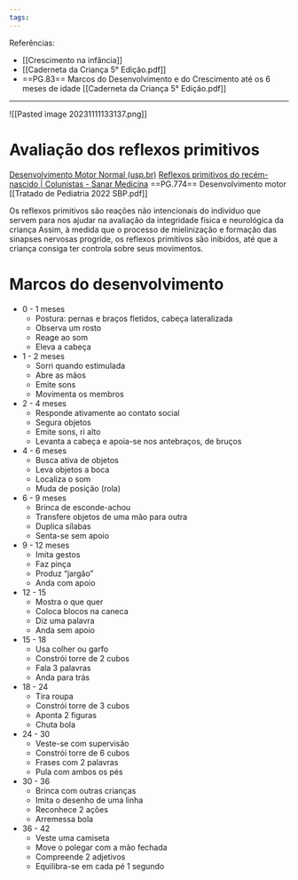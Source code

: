 ```yaml
---
tags:
---
```

Referências: 
* [[Crescimento na infância]]
* [[Caderneta da Criança 5° Edição.pdf]]
* ==PG.83== Marcos do Desenvolvimento e do Crescimento até os 6 meses de idade [[Caderneta da Criança 5° Edição.pdf]]
---

![[Pasted image 20231111133137.png]]
# Avaliação dos reflexos primitivos
[Desenvolvimento Motor Normal (usp.br)](https://edisciplinas.usp.br/pluginfile.php/355900/mod_resource/content/1/Aula%20DNM%202015.pdf)
[Reflexos primitivos do recém-nascido | Colunistas - Sanar Medicina](https://www.sanarmed.com/reflexos-primitivos-do-recem-nascido-colunistas)
==PG.774== Desenvolvimento motor [[Tratado de Pediatria 2022 SBP.pdf]]

Os reflexos primitivos são reações não intencionais do indivíduo que servem para nos ajudar na avaliação da integridade física e neurológica da criança
Assim, à medida que o processo de mielinização e formação das sinapses nervosas progride, os reflexos primitivos são inibidos, até que a criança consiga ter controla sobre seus movimentos.

# Marcos do desenvolvimento

* 0 - 1 meses 
	* Postura: pernas e braços fletidos, cabeça lateralizada
	* Observa um rosto 
	* Reage ao som
	* Eleva a cabeça
* 1 - 2 meses 
	* Sorri quando estimulada
	* Abre as mãos
	* Emite sons
	* Movimenta os membros 
* 2 - 4 meses
	* Responde ativamente ao contato social
	* Segura objetos
	* Emite sons, ri alto
	* Levanta a cabeça e apoia-se nos antebraços, de bruços
* 4 - 6 meses
	* Busca ativa de objetos
	* Leva objetos a boca
	* Localiza o som 
	* Muda de posição (rola)
* 6 - 9 meses
	* Brinca de esconde-achou
	* Transfere objetos de uma mão para outra
	* Duplica sílabas
	* Senta-se sem apoio
* 9 - 12 meses 
	* Imita gestos
	* Faz pinça
	* Produz “jargão”
	* Anda com apoio
* 12 - 15 
	* Mostra o que quer
	* Coloca blocos na caneca
	* Diz uma palavra
	* Anda sem apoio
* 15 - 18 
	* Usa colher ou garfo
	* Constrói torre de 2 cubos
	* Fala 3 palavras
	* Anda para trás
* 18 - 24 
	* Tira roupa
	* Constrói torre de 3 cubos
	* Aponta 2 figuras
	* Chuta bola
* 24 - 30 
	* Veste-se com supervisão
	* Constrói torre de 6 cubos
	* Frases com 2 palavras
	* Pula com ambos os pés
* 30 - 36
	* Brinca com outras crianças
	* Imita o desenho de uma linha
	* Reconhece 2 ações
	* Arremessa bola
* 36 - 42 
	* Veste uma camiseta 
	* Move o polegar com a mão fechada
	* Compreende 2 adjetivos 
	* Equilibra-se em cada pé 1 segundo


[^1]: 
[^2]: 